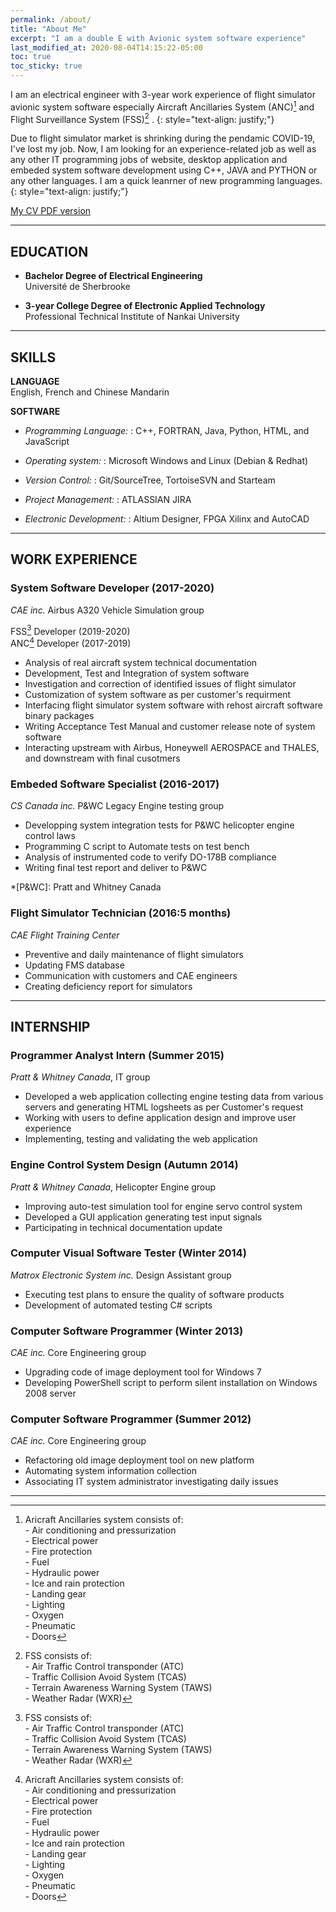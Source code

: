 ```yaml
---
permalink: /about/
title: "About Me"
excerpt: "I am a double E with Avionic system software experience"
last_modified_at: 2020-08-04T14:15:22-05:00
toc: true
toc_sticky: true
---
```


I am an electrical engineer with 3-year work experience of flight simulator avionic system software especially Aircraft Ancillaries System (ANC)[^anc] and Flight Surveillance System (FSS)[^fss] .
{: style="text-align: justify;"}

Due to flight simulator market is shrinking during the pendamic COVID-19, I've lost my job. Now, I am looking for an experience-related job as well as any other IT programming jobs of website, desktop application and embeded system software development using C++, JAVA and PYTHON or any other languages. I am a quick leanrner of new programming languages.
{: style="text-align: justify;"}
[^anc]:Aricraft Ancillaries system consists of:<br>- Air conditioning and pressurization<br>- Electrical power<br>- Fire protection<br>- Fuel<br>- Hydraulic power<br>- Ice and rain protection<br>- Landing gear<br>- Lighting<br>- Oxygen<br>- Pneumatic<br>- Doors
[^fss]: FSS consists of:<br>- Air Traffic Control transponder (ATC)<br>- Traffic Collision Avoid System (TCAS)<br>- Terrain Awareness Warning System (TAWS)<br>- Weather Radar (WXR)

[My CV PDF version](https://cleanpages.github.io/assets/docs/ChaoLinCv.pdf)

---

## EDUCATION

- **Bachelor Degree of Electrical Engineering**<br>
  Université de Sherbrooke<br>

- **3-year College Degree of Electronic Applied Technology**<br>
   Professional Technical Institute of Nankai University<br>

---

## SKILLS

**LANGUAGE**<br>
  English, French and Chinese Mandarin<br>

**SOFTWARE**

* _Programming Language:_
:  C++, FORTRAN, Java, Python, HTML, and JavaScript

* _Operating system:_
:  Microsoft Windows and Linux (Debian & Redhat)

* _Version Control:_
:  Git/SourceTree, TortoiseSVN and Starteam

* _Project Management:_
:  ATLASSIAN JIRA

* _Electronic Development:_
: Altium Designer, FPGA Xilinx and AutoCAD

---

## WORK EXPERIENCE
### System Software Developer (2017-2020)
_CAE inc._ Airbus A320 Vehicle Simulation group

FSS[^fss] Developer (2019-2020)<br>
ANC[^anc] Developer (2017-2019)<br>
- Analysis of real aircraft system technical documentation
- Development, Test and Integration of system software
- Investigation and correction of identified issues of flight simulator
- Customization of system software as per customer's requirment
- Interfacing flight simulator system software with rehost aircraft software binary packages
- Writing Acceptance Test Manual and customer release note of system software
- Interacting upstream with Airbus, Honeywell AEROSPACE and THALES, and downstream with final cusotmers

### Embeded Software Specialist (2016-2017)
_CS Canada inc._ P&WC Legacy Engine testing group
- Developping system integration tests for P&WC helicopter engine control laws
- Programming C script to Automate tests on test bench
- Analysis of instrumented code to verify DO-178B compliance
- Writing final test report and deliver to P&WC

*[P&WC]: Pratt and Whitney Canada 

### Flight Simulator Technician (2016:5 months)
_CAE Flight Training Center_
- Preventive and daily maintenance of flight simulators
- Updating FMS database
- Communication with customers and CAE engineers
- Creating deficiency report for simulators

---

## INTERNSHIP
### Programmer Analyst Intern (Summer 2015)
_Pratt & Whitney Canada_, IT group
- Developed a web application collecting engine testing data from various servers and generating HTML logsheets as per Customer's request
- Working with users to define application design and improve user experience
- Implementing, testing and validating the web application

### Engine Control System Design (Autumn 2014)
_Pratt & Whitney Canada_, Helicopter Engine group
- Improving auto-test simulation tool for engine servo control system
- Developed a GUI application generating test input signals
- Participating in technical documentation update

### Computer Visual  Software Tester (Winter 2014)
_Matrox Electronic System inc._ Design Assistant group
- Executing test plans to ensure the quality of software products
- Development of automated testing C# scripts

### Computer Software Programmer (Winter 2013)
_CAE inc._ Core Engineering group
- Upgrading code of image deployment tool for Windows 7
- Developing PowerShell script to perform silent installation on Windows 2008 server

### Computer Software Programmer (Summer 2012)
_CAE inc._ Core Engineering group
- Refactoring old image deployment tool on new platform
- Automating system information collection
- Associating IT system administrator investigating daily issues 

---
